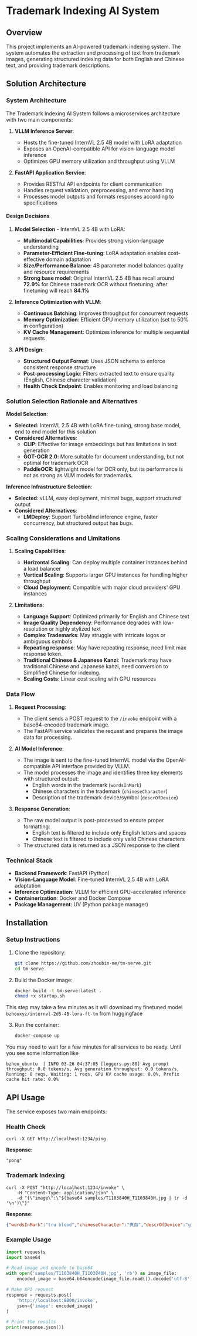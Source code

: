 # Trademark Indexing AI System

## Overview

This project implements an AI-powered trademark indexing system. The system automates the extraction and processing of text from trademark images, generating structured indexing data for both English and Chinese text, and providing trademark descriptions.

## Solution Architecture

### System Architecture

The Trademark Indexing AI System follows a microservices architecture with two main components:

1. **VLLM Inference Server**:
   - Hosts the fine-tuned InternVL 2.5 4B model with LoRA adaptation
   - Exposes an OpenAI-compatible API for vision-language model inference
   - Optimizes GPU memory utilization and throughput using VLLM

2. **FastAPI Application Service**:
   - Provides RESTful API endpoints for client communication
   - Handles request validation, preprocessing, and error handling
   - Processes model outputs and formats responses according to specifications

#### Design Decisions

1. **Model Selection** - InternVL 2.5 4B with LoRA:
   - **Multimodal Capabilities**: Provides strong vision-language understanding
   - **Parameter-Efficient Fine-tuning**: LoRA adaptation enables cost-effective domain adaptation
   - **Size/Performance Balance**: 4B parameter model balances quality and resource requirements
   - **Strong base model**: Original InternVL 2.5 4B has recall around **72.9%** for Chinese trademark OCR without finetuning; after finetuning will reach **84.1%**

2. **Inference Optimization with VLLM**:
   - **Continuous Batching**: Improves throughput for concurrent requests
   - **Memory Optimization**: Efficient GPU memory utilization (set to 50% in configuration)
   - **KV Cache Management**: Optimizes inference for multiple sequential requests

3. **API Design**:
   - **Structured Output Format**: Uses JSON schema to enforce consistent response structure
   - **Post-processing Logic**: Filters extracted text to ensure quality (English, Chinese character validation)
   - **Health Check Endpoint**: Enables monitoring and load balancing

### Solution Selection Rationale and Alternatives

**Model Selection**:
   - **Selected**: InternVL 2.5 4B with LoRA fine-tuning, strong base model, end to end model for this solution
   - **Considered Alternatives**:
     - **CLIP**: Effective for image embeddings but has limitations in text generation
     - **GOT-OCR 2.0**: More suitable for document understanding, but not optimal for trademark OCR
     - **PaddleOCR**: lightwight model for OCR only, but its performance is not as strong as VLM models for trademarks.

**Inference Infrastructure Selection**:
   - **Selected**: vLLM, easy deployment, minimal bugs, support structured output
   - **Considered Alternatives**:
      - **LMDeploy**: Support TurboMind inference engine, faster concurrency, but structured output has bugs.

### Scaling Considerations and Limitations

1. **Scaling Capabilities**:
   - **Horizontal Scaling**: Can deploy multiple container instances behind a load balancer
   - **Vertical Scaling**: Supports larger GPU instances for handling higher throughput
   - **Cloud Deployment**: Compatible with major cloud providers' GPU instances

2. **Limitations**:
   - **Language Support**: Optimized primarily for English and Chinese text
   - **Image Quality Dependency**: Performance degrades with low-resolution or highly stylized text
   - **Complex Trademarks**: May struggle with intricate logos or ambiguous symbols
   - **Repeating response**: May have repeating response, need limit max response token.
   - **Traditional Chinese & Japanese Kanzi**: Trademark may have traditional Chinese and Japanese kanzi, need conversion to Simplified Chinese for indexing.
   - **Scaling Costs**: Linear cost scaling with GPU resources


### Data Flow

1. **Request Processing**:
   - The client sends a POST request to the `/invoke` endpoint with a base64-encoded trademark image.
   - The FastAPI service validates the request and prepares the image data for processing.

2. **AI Model Inference**:
   - The image is sent to the fine-tuned InternVL model via the OpenAI-compatible API interface provided by VLLM.
   - The model processes the image and identifies three key elements with structured output:
     - English words in the trademark (`wordsInMark`)
     - Chinese characters in the trademark (`chineseCharacter`)
     - Description of the trademark device/symbol (`descrOfDevice`)

3. **Response Generation**:
   - The raw model output is post-processed to ensure proper formatting:
     - English text is filtered to include only English letters and spaces
     - Chinese text is filtered to include only valid Chinese characters
   - The structured data is returned as a JSON response to the client

### Technical Stack

- **Backend Framework**: FastAPI (Python)
- **Vision-Language Model**: Fine-tuned InternVL 2.5 4B with LoRA adaptation
- **Inference Optimization**: VLLM for efficient GPU-accelerated inference
- **Containerization**: Docker and Docker Compose
- **Package Management**: UV (Python package manager)

## Installation

### Setup Instructions

1. Clone the repository:
   ```bash
   git clone https://github.com/zhoubin-me/tm-serve.git
   cd tm-serve
   ```

2. Build the Docker image:
   ```bash
   docker build -t tm-serve:latest .
   chmod +x startup.sh
   ```
This step may take a few minutes as it will download my finetuned model ```bzhouxyz/internvl-2d5-4B-lora-ft-tm``` from huggingface

3. Run the container:
   ```bash
   docker-compose up
   ```

You may need to wait for a few minutes for all services to be ready. Until you see some information like
```
bzhou_ubuntu  | INFO 03-26 04:37:05 [loggers.py:80] Avg prompt throughput: 0.0 tokens/s, Avg generation throughput: 0.0 tokens/s, Running: 0 reqs, Waiting: 1 reqs, GPU KV cache usage: 0.0%, Prefix cache hit rate: 0.0%
```

## API Usage

The service exposes two main endpoints:

### Health Check

```
curl -X GET http://localhost:1234/ping
```

**Response**:
```
"pong"
```

### Trademark Indexing

```
curl -X POST "http://localhost:1234/invoke" \
    -H "Content-Type: application/json" \
    -d "{\"image\":\"$(base64 samples/T1103840H_T1103840H.jpg | tr -d '\n')\"}"
```

**Response**:
```json
{"wordsInMark":"tru blood","chineseCharacter":"真血","descrOfDevice":"gear"}
```

### Example Usage

```python
import requests
import base64

# Read image and encode to base64
with open('samples/T1103840H_T1103840H.jpg', 'rb') as image_file:
    encoded_image = base64.b64encode(image_file.read()).decode('utf-8')

# Make API request
response = requests.post(
    'http://localhost:8000/invoke',
    json={'image': encoded_image}
)

# Print the results
print(response.json())
```
